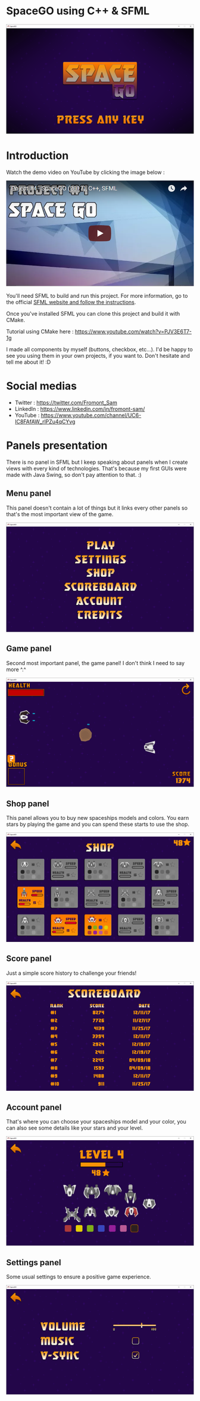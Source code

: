 # SpaceGO using C++ & SFML

![Screenshot](https://github.com/Fromont-Sam/SpaceGO/blob/master/doc/screenshot0.PNG?raw=true)

# Introduction
Watch the demo video on YouTube by clicking the image below :

[![Watch the video](https://github.com/Fromont-Sam/SpaceGO/blob/master/doc/screenshot7.PNG?raw=true)](https://goo.gl/W292Zk)

You'll need SFML to build and run this project. For more information, go to the official [SFML website and follow the instructions](https://www.sfml-dev.org/).

Once you've installed SFML you can clone this project and build it with CMake. 

Tutorial using CMake here : https://www.youtube.com/watch?v=PJV3E6T7-1g

I made all components by myself (buttons, checkbox, etc...). I'd be happy to see you using them in your own projects, if you want to. Don't hesitate and tell me about it! :D

# Social medias 

- Twitter : https://twitter.com/Fromont_Sam
- LinkedIn : https://www.linkedin.com/in/fromont-sam/
- YouTube : https://www.youtube.com/channel/UC6-lC8FAfAW_rlPZu4qCYvg

# Panels presentation
There is no panel in SFML but I keep speaking about panels when I create views with every kind of technologies. That's because my first GUIs were made with Java Swing, so don't pay attention to that. :) 

## Menu panel
This panel doesn't contain a lot of things but it links every other panels so that's the most important view of the game.

![alt text](https://github.com/Fromont-Sam/SpaceGO/blob/master/doc/screenshot1.PNG?raw=true)

## Game panel
Second most important panel, the game panel! I don't think I need to say more ^.^

![alt text](https://github.com/Fromont-Sam/SpaceGO/blob/master/doc/screenshot2.PNG?raw=true)

## Shop panel
This panel allows you to buy new spaceships models and colors. You earn stars by playing the game and you can spend these starts to use the shop.

![alt text](https://github.com/Fromont-Sam/SpaceGO/blob/master/doc/screenshot3.PNG?raw=true)

## Score panel
Just a simple score history to challenge your friends!

![alt text](https://github.com/Fromont-Sam/SpaceGO/blob/master/doc/screenshot4.PNG?raw=true)


## Account panel
That's where you can choose your spaceships model and your color, you can also see some details like your stars and your level.

![alt text](https://github.com/Fromont-Sam/SpaceGO/blob/master/doc/screenshot5.PNG?raw=true)


## Settings panel
Some usual settings to ensure a positive game experience.

![alt text](https://github.com/Fromont-Sam/SpaceGO/blob/master/doc/screenshot6.PNG?raw=true)
